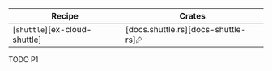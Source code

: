 | Recipe | Crates |
|--------|--------|
| [`shuttle`][ex-cloud-shuttle] | [docs.shuttle.rs][docs-shuttle-rs]⮳ |

<div class="hidden">
TODO P1
</div>
